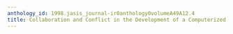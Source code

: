 ```yaml
---
anthology_id: 1998.jasis_journal-ir0anthology0volumeA49A12.4
title: Collaboration and Conflict in the Development of a Computerized Dispatch Facility
---
```

